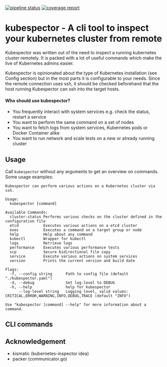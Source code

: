 [![pipeline status](https://gitlab.com/mrahbar/kubernetes-inspector/badges/master/pipeline.svg)](https://gitlab.com/mrahbar/kubernetes-inspector/commits/master)
[![coverage report](https://gitlab.com/mrahbar/kubernetes-inspector/badges/master/coverage.svg)](https://gitlab.com/mrahbar/kubernetes-inspector/commits/master)
# kubespector - A cli tool to inspect your kubernetes cluster from remote
Kubespector was written out of the need to inspect a running kubernetes cluster remotely. 
It is packed with a lot of useful commands which make the live of Kubernetes admins easier.

Kubespector is opinionated about the type of Kubernetes installation (see Config section) but in the most parts it is configurable to your needs.
Since the remote connection uses ssh, it should be checked beforehand that the host running Kubespector can ssh into the target hosts.

#### Who should use kubespector?
- You frequently interact with system services e.g. check the status, restart a service
- You want to perform the same command on a set of nodes 
- You want to fetch logs from system services, Kubernetes pods or Docker Container alike
- You want to run network and scale tests on a new or already running cluster

## Usage
Call `kubespector` without any arguments to get an overview on commands. Some usage examples:


````
Kubespector can perform various actions on a Kubernetes cluster via ssh.

Usage:
  kubespector [command]

Available Commands:
  cluster-status Performs various checks on the cluster defined in the configuration file
  etcd           Executes various actions on a etcd cluster
  exec           Executes a command on a target group or node
  help           Help about any command
  kubectl        Wrapper for kubectl
  logs           Retrieve logs
  performance    Executes various performance tests
  scp            Secure bidirectional file copy
  service        Execute various actions on system services
  version        Prints the current version and build date

Flags:
  -f, --config string      Path to config file (default "./kubespector.yaml")
  -d, --debug              Set log-level to DEBUG
  -h, --help               help for kubespector
      --log-level string   Logging level, valid values: CRITICAL,ERROR,WARNING,INFO,DEBUG,TRACE (default "INFO")

Use "kubespector [command] --help" for more information about a command.
````

##  CLI commands

## Acknowledgement
- kismatic (kubernetes-inspector idea)
- packer (communicator.go)